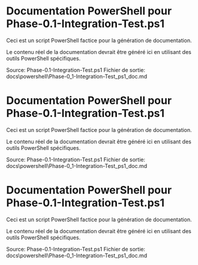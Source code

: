 # Documentation PowerShell pour Phase-0.1-Integration-Test.ps1


Ceci est un script PowerShell factice pour la génération de documentation.


Le contenu réel de la documentation devrait être généré ici en utilisant des outils PowerShell spécifiques.


Source: Phase-0.1-Integration-Test.ps1
Fichier de sortie: docs\powershell\Phase-0_1-Integration-Test_ps1_doc.md
# Documentation PowerShell pour Phase-0.1-Integration-Test.ps1


Ceci est un script PowerShell factice pour la génération de documentation.


Le contenu réel de la documentation devrait être généré ici en utilisant des outils PowerShell spécifiques.


Source: Phase-0.1-Integration-Test.ps1
Fichier de sortie: docs\powershell\Phase-0_1-Integration-Test_ps1_doc.md
# Documentation PowerShell pour Phase-0.1-Integration-Test.ps1


Ceci est un script PowerShell factice pour la génération de documentation.


Le contenu réel de la documentation devrait être généré ici en utilisant des outils PowerShell spécifiques.


Source: Phase-0.1-Integration-Test.ps1
Fichier de sortie: docs\powershell\Phase-0_1-Integration-Test_ps1_doc.md
